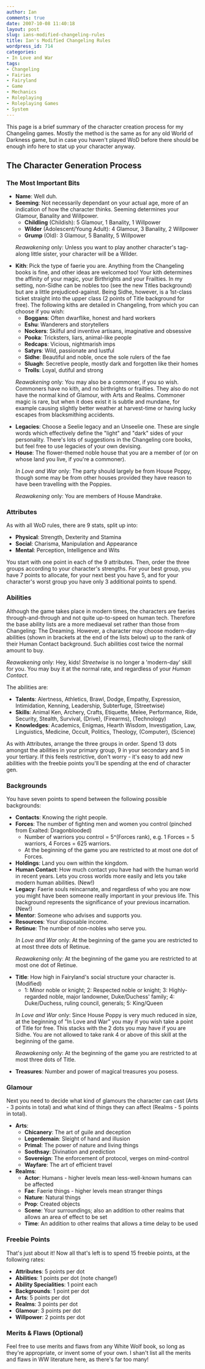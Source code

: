 ```yaml
---
author: Ian
comments: true
date: 2007-10-08 11:40:18
layout: post
slug: ians-modified-changeling-rules
title: Ian's Modified Changeling Rules
wordpress_id: 714
categories:
- In Love and War
tags:
- Changeling
- Fairies
- Fairyland
- Game
- Mechanics
- Roleplaying
- Roleplaying Games
- System
---
```


<p>This page is a brief summary of the character creation process for my Changeling games.  Mostly the method is the same as for any old World of Darkness game, but in case you haven&#039;t played WoD before there should be enough info here to stat up your character anyway.</p>
<h2>The Character Generation Process</h2>
<h3>The Most Important Bits</h3>
<ul>
<li> <b>Name</b>: Well duh.
</li>
<li> <b>Seeming</b>: Not necessarily dependant on your actual age, more of an indication of how the character thinks.  Seeming determines your Glamour, Banality and Willpower.
<ul>
<li> <b>Childling</b> (Childish): 5 Glamour, 1 Banality, 1 Willpower
</li>
<li> <b>Wilder</b> (Adolescent/Young Adult): 4 Glamour, 3 Banality, 2 Willpower
</li>
<li> <b>Grump</b> (Old): 3 Glamour, 5 Banality, 5 Willpower
</li>
</ul>
<div class="notes"><p><i>Reawakening</i> only: Unless you want to play another character's tag-along little sister, your character will be a Wilder.</p></div>
</li>
<li> <b>Kith</b>: Pick the type of faerie you are.  Anything from the Changeling books is fine, and other ideas are welcomed too!  Your kith determines the affinity of your magic, your Birthrights and your Frailties.  In my setting, non-Sidhe can be nobles too (see the new Titles background) but are a little prejudiced-against.  Being Sidhe, however, is a 1st-class ticket straight into the upper class (2 points of Title background for free).  The following kiths are detailed in Changeling, from which you can choose if you wish:
<ul>
<li> <b>Boggans</b>: Often dwarflike, honest and hard workers
</li>
<li> <b>Eshu</b>: Wanderers and storytellers
</li>
<li> <b>Nockers</b>: Skilful and inventive artisans, imaginative and obsessive
</li>
<li> <b>Pooka</b>: Tricksters, liars, animal-like people
</li>
<li> <b>Redcaps</b>: Vicious, nightmarish imps
</li>
<li> <b>Satyrs</b>: Wild, passionate and lustful
</li>
<li> <b>Sidhe</b>: Beautiful and noble, once the sole rulers of the fae
</li>
<li> <b>Sluagh</b>: Secretive people, mostly dark and forgotten like their homes
</li>
<li> <b>Trolls</b>: Loyal, dutiful and strong
</li>
</ul>
<div class="notes"><p><i>Reawakening</i> only: You may also be a commoner, if you so wish.  Commoners have no kith, and no birthrights or frailties.  They also do not have the normal kind of Glamour, with Arts and Realms.  Commoner magic is rare, but when it does exist it is subtle and mundane, for example causing slightly better weather at harvest-time or having lucky escapes from blacksmithing accidents.</p></div>
</li>
<li> <b>Legacies</b>: Choose a Seelie legacy and an Unseelie one.  These are single words which effectively define the "light" and "dark" sides of your personality.  There&#039;s lots of suggestions in the Changeling core books, but feel free to use legacies of your own devising.
</li>
<li> <b>House</b>: The flower-themed noble house that you are a member of (or on whose land you live, if you're a commoner).
<div class="notes"><p><i>In Love and War</i> only: The party should largely be from House Poppy, though some may be from other houses provided they have reason to have been travelling with the Poppies.</p><p><i>Reawakening</i> only: You are members of House Mandrake.</p></div>
</li>
</ul>

<h3>Attributes</h3>
<p>As with all WoD rules, there are 9 stats, split up into:</p>
<ul>
<li> <b>Physical</b>: Strength, Dexterity and Stamina
</li>
<li> <b>Social</b>: Charisma, Manipulation and Appearance
</li>
<li> <b>Mental</b>: Perception, Intelligence and Wits
</li>
</ul>
<p>You start with one point in each of the 9 attributes.  Then, order the three groups according to your character&#039;s strengths.  For your best group, you have 7 points to allocate, for your next best you have 5, and for your character&#039;s worst group you have only 3 additional points to spend.</p>

<h3>Abilities</h3>
<p>Although the game takes place in modern times, the characters are faeries through-and-through and not quite up-to-speed on human tech.  Therefore the base ability lists are a more mediaeval set rather than those from Changeling: The Dreaming.  However, a character may choose modern-day abilities (shown in brackets at the end of the lists below) up to the rank of their Human Contact background.  Such abilities cost twice the normal amount to buy.</p>
<div class="notes"><p><i>Reawakening</i> only: Hey, kids!  <i>Streetwise</i> is no longer a 'modern-day' skill for you.  You may buy it at the normal rate, and regardless of your <i>Human Contact</i>.</p></div>
<p>The abilities are:</p>
<ul>
<li> <b>Talents</b>: Alertness, Athletics, Brawl, Dodge, Empathy, Expression, Intimidation, Kenning, Leadership, Subterfuge, (Streetwise)
</li>
<li> <b>Skills</b>: Animal Ken, Archery, Crafts, Etiquette, Melee, Performance, Ride, Security, Stealth, Survival, (Drive), (Firearms), (Technology)
</li>
<li> <b>Knowledges</b>: Academics, Enigmas, Hearth Wisdom, Investigation, Law, Linguistics, Medicine, Occult, Politics, Theology, (Computer), (Science)
</li>
</ul>
<p>As with Attributes, arrange the three groups in order.  Spend 13 dots amongst the abilities in your primary group, 9 in your secondary and 5 in your tertiary.    If this feels restrictive, don&#039;t worry - it&#039;s easy to add new abilities with the freebie points you&#039;ll be spending at the end of character gen.</p>

<h3>Backgrounds</h3>
<p>You have seven points to spend between the following possible backgrounds:</p>
<ul>
<li> <b>Contacts</b>: Knowing the right people.
</li>
<li> <b>Forces</b>: The number of fighting men and women you control (pinched from Exalted: Dragonblooded)
<ul>
<li> Number of warriors you control = 5^(Forces rank), e.g. 1 Forces = 5 warriors, 4 Forces = 625 warriors.
</li>
<li> At the beginning of the game you are restricted to at most one dot of Forces.
</li>
</ul>
</li>
<li> <b>Holdings</b>: Land you own within the kingdom.
</li>
<li> <b>Human Contact</b>: How much contact you have had with the human world in recent years.  Lets you cross worlds more easily and lets you take modern human abilities.  (New!)
</li>
<li> <b>Legacy</b>: Faerie souls reincarnate, and regardless of who you are now you might have been someone really important in your previous life.  This background represents the significance of your previous incarnation.  (New!)
</li>
<li> <b>Mentor</b>: Someone who advises and supports you.
</li>
<li> <b>Resources</b>: Your disposable income.
</li>
<li> <b>Retinue</b>: The number of non-nobles who serve you.
<div class="notes"><p><i>In Love and War</i> only: At the beginning of the game you are restricted to at most three dots of Retinue.</p><p><i>Reawakening</i> only: At the beginning of the game you are restricted to at most one dot of Retinue.</p></div>
</li>
<li> <b>Title</b>: How high in Fairyland&#039;s social structure your character is.  (Modified)
<ul>
<li> 1: Minor noble or knight; 2: Respected noble or knight; 3: Highly-regarded noble, major landowner, Duke/Duchess&#039; family; 4: Duke/Duchess, ruling council, generals; 5: King/Queen
</li>
</ul>
<div class="notes"><p><i>In Love and War</i> only: Since House Poppy is very much reduced in size, at the beginning of "In Love and War" you may if you wish take a point of Title for free.  This stacks with the 2 dots you may have if you are Sidhe.  You are not allowed to take rank 4 or above of this skill at the beginning of the game.</p><p><i>Reawakening</i> only: At the beginning of the game you are restricted to at most three dots of Title.</p></div>
</li>
<li> <b>Treasures</b>: Number and power of magical treasures you posess.
</li>
</ul>

<h3>Glamour</h3>
<p>Next you need to decide what kind of glamours the character can cast (Arts - 3 points in total) and what kind of things they can affect (Realms - 5 points in total).</p>
<ul>
<li> <b>Arts</b>: 
<ul>
<li> <b>Chicanery</b>: The art of guile and deception
</li>
<li> <b>Legerdemain</b>: Sleight of hand and illusion
</li>
<li> <b>Primal</b>: The power of nature and living things
</li>
<li> <b>Soothsay</b>: Divination and prediction
</li>
<li> <b>Sovereign</b>: The enforcement of protocol, verges on mind-control
</li>
<li> <b>Wayfare</b>: The art of efficient travel
</li>
</ul>
</li>
<li> <b>Realms</b>:
<ul>
<li> <b>Actor</b>: Humans - higher levels mean less-well-known humans can be affected
</li>
<li> <b>Fae</b>: Faerie things - higher levels mean stranger things
</li>
<li> <b>Nature</b>: Natural things
</li>
<li> <b>Prop</b>: Created objects
</li>
<li> <b>Scene</b>: Your surroundings; also an addition to other realms that allows an area of effect to be set
</li>
<li> <b>Time</b>: An addition to other realms that allows a time delay to be used
</li>
</ul>
</li>
</ul>

<h3>Freebie Points</h3>
<p>That&#039;s just about it!  Now all that&#039;s left is to spend 15 freebie points, at the following rates:</p>
<ul>
<li> <b>Attributes</b>: 5 points per dot
</li>
<li> <b>Abilities</b>: 1 points per dot (note change!)
</li>
<li> <b>Ability Specialities</b>: 1 point each
</li>
<li> <b>Backgrounds</b>: 1 point per dot
</li>
<li> <b>Arts</b>: 5 points per dot
</li>
<li> <b>Realms</b>: 3 points per dot
</li>
<li> <b>Glamour</b>: 3 points per dot
</li>
<li> <b>Willpower</b>: 2 points per dot
</li>
</ul>

<h3>Merits &amp; Flaws (Optional)</h3>
<p>Feel free to use merits and flaws from any White Wolf book, so long as they&#039;re appropriate, or invent some of your own.  I shan&#039;t list all the merits and flaws in WW literature here, as there&#039;s far too many!</p>
